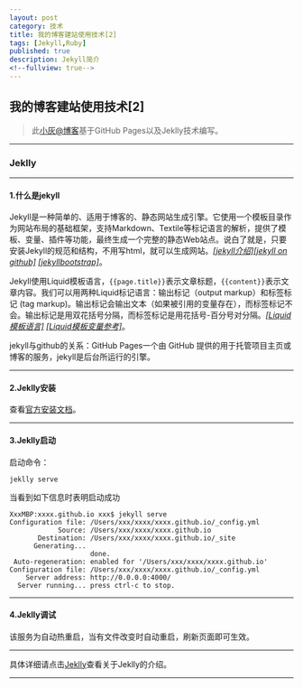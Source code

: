 ```yaml
---
layout: post
category: 技术
title: 我的博客建站使用技术[2]
tags: [Jekyll,Ruby]
published: true
description: Jekyll简介
<!--fullview: true-->
---
```



## 我的博客建站使用技术[2]

> 此[小灰@博客](http://xiaohui.me)基于GitHub Pages以及Jeklly技术编写。

---

### Jeklly

---

#### 1.什么是jekyll

Jekyll是一种简单的、适用于博客的、静态网站生成引擎。它使用一个模板目录作为网站布局的基础框架，支持Markdown、Textile等标记语言的解析，提供了模板、变量、插件等功能，最终生成一个完整的静态Web站点。说白了就是，只要安装Jekyll的规范和结构，不用写html，就可以生成网站。[*[jekyll介绍]*](http://jekyllbootstrap.com/lessons/jekyll-introduction.html)[*[jekyll on github]*](https://github.com/mojombo/jekyll)   [*[jekyllbootstrap]*](http://jekyllbootstrap.com/)。

Jekyll使用Liquid模板语言，`{{page.title}}`表示文章标题，`{{content}}`表示文章内容。我们可以用两种Liquid标记语言：输出标记（output markup）和标签标记 (tag markup)。输出标记会输出文本（如果被引用的变量存在），而标签标记不会。输出标记是用双花括号分隔，而标签标记是用花括号-百分号对分隔。[*[Liquid模板语言]*](https://github.com/shopify/liquid/wiki/liquid-for-designers) [*[Liquid模板变量参考]*](https://github.com/mojombo/jekyll/wiki/Template-Data)。

jekyll与github的关系：GitHub Pages一个由 GitHub 提供的用于托管项目主页或博客的服务，jekyll是后台所运行的引擎。

---

#### 2.Jeklly安装

查看[官方安装文档](http://jekyllrb.com/docs/installation/)。

---

#### 3.Jeklly启动

启动命令：

	jeklly serve
	
当看到如下信息时表明启动成功


	XxxMBP:xxxx.github.io xxx$ jekyll serve
	Configuration file: /Users/xxx/xxxx/xxxx.github.io/_config.yml
                Source: /Users/xxx/xxxx/xxxx.github.io
           Destination: /Users/xxx/xxxx/xxxx.github.io/_site
          Generating... 
                        done.
 	 Auto-regeneration: enabled for '/Users/xxx/xxxx/xxxx.github.io'
	Configuration file: /Users/xxx/xxxx/xxxx.github.io/_config.yml
    	Server address: http://0.0.0.0:4000/
 	  Server running... press ctrl-c to stop.
 	  
---
 	  
#### 4.Jeklly调试

该服务为自动热重启，当有文件改变时自动重启，刷新页面即可生效。

---

具体详细请点击[Jeklly](http://jekyllrb.com)查看关于Jeklly的介绍。

---